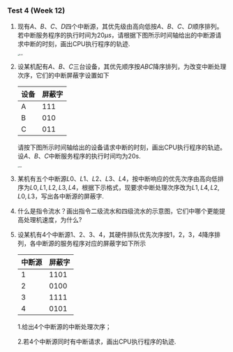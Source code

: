 ### Test 4 (Week 12)

1. 现有$A、B、C、D$四个中断源，其优先级由高向低按$A、B、C、D$顺序排列。若中断服务程序的执行时间为$20µs$，请根据下图所示时间轴给出的中断源请求中断的时刻，画出CPU执行程序的轨迹.

    <img src="F:\QQmessages\924705391\FileRecv\8.24.jpg" alt="8.24" style="zoom: 25%;" />



2. 设某机配有$A、B、C$三台设备，其优先顺序按$ABC$降序排列，为改变中断处理次序，它们的中断屏蔽字设置如下

   | 设备 | 屏蔽字 |
   | ---- | ------ |
   | A    | 111    |
   | B    | 010    |
   | C    | 011    |

    请按下图所示时间轴给出的设备请求中断的时刻，画出CPU执行程序的轨迹。设$A、B、C$中断服务程序的执行时间均为20s.

    <img src="F:\QQmessages\924705391\FileRecv\8.26.jpg" alt="8.26" style="zoom:20%;" />





3. 某机有五个中断源$L0、L1、L2、 L3、L4$，按中断响应的优先次序由高向低排序为$L0, L1,L2,L3,L4$，根据下示格式，现要求中断处理次序改为$L1,L4,L2,L0,L3$，写出各中断源的屏蔽字.











4. 什么是指令流水？画出指令二级流水和四级流水的示意图，它们中哪个更能提高处理机速度，为什么?











5. 设某机有$4$个中断源$1、2、3、4$，其硬件排队优先次序按$1，2，3，4$降序排列，各中断源的服务程序对应的屏蔽字如下所示

   | 中断源 | 屏蔽字 |
   | ------ | ------ |
   | 1      | 1101   |
   | 2      | 0100   |
   | 3      | 1111   |
   | 4      | 0101   |

   1.给出$4$个中断源的中断处理次序；

   2.若$4$个中断源同时有中断请求，画出CPU执行程序的轨迹.

   